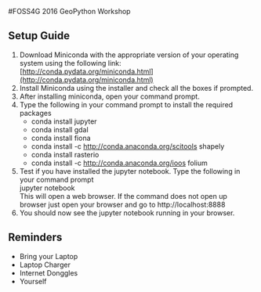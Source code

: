 #FOSS4G 2016 GeoPython Workshop
## Setup Guide
1. Download Miniconda with the appropriate version of your operating system using the following link: [http://conda.pydata.org/miniconda.html](http://conda.pydata.org/miniconda.html)
2. Install Miniconda using the installer and check all the boxes if prompted.
3. After installing miniconda, open your command prompt.
4. Type the following in your command prompt to install the required packages<br />
   - conda install jupyter
   - conda install gdal
   - conda install fiona 
   - conda install -c http://conda.anaconda.org/scitools shapely
   - conda install rasterio
   - conda install -c http://conda.anaconda.org/ioos folium
5. Test if you have installed the jupyter notebook. Type the following in your command prompt <br />
   jupyter notebook <br />
   This will open a web browser. If the command does not open up browser just open your browser and go to http://localhost:8888
6. You should now see the jupyter notebook running in your browser.

## Reminders
 - Bring your Laptop
 - Laptop Charger
 - Internet Donggles
 - Yourself
